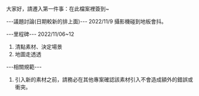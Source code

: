 大家好，請遷入第一件事：在此檔案裡簽到~

---議題討論(日期較新的排上面)---
2022/11/9
攝影機碰到地板會抖。

---里程碑---
2022/11/06~12
1. 清點素材、決定場景
2. 地圖走透透

---相關規範---
1. 引入新的素材之前，請務必在其他專案確認該素材引入不會造成額外的錯誤或衝突。